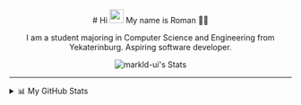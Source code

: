 <div align="center">
# Hi <img src="https://media.giphy.com/media/hvRJCLFzcasrR4ia7z/giphy.gif" width="25px" height="25px"> My name is Roman 👨‍💻

I am a student majoring in Computer Science and Engineering from Yekaterinburg. Aspiring software developer.

![markld-ui's Stats](https://github-readme-stats.vercel.app/api?username=markld-ui&theme=tokyonight&show_icons=true&hide_border=true&count_private=true)
</div>

---

<details>
<summary>📊 My GitHub Stats</summary>
<div align="center">

![GitHub Profile Summary](https://github-profile-summary-cards.vercel.app/api/cards/profile-details?username=markld-ui&theme=tokyonight)
![Top Languages](https://github-readme-stats.vercel.app/api/top-langs/?username=markld-ui&layout=compact&langs_count=20&title_color=0891b2&text_color=ffffff&icon_color=0891b2&bg_color=1c1917&hide_border=true&custom_title=Top%20%Languages)
![GitHub Commits Graph](https://github-readme-activity-graph.vercel.app/graph?username=markld-ui&bg_color=1c1917&color=ffffff&line=0891b2&point=ffffff&area_color=1c1917&area=true&hide_border=true&custom_title=GitHub%20Contribution%20Graph)
![WakaTime stats](https://github-readme-stats.vercel.app/api/wakatime?username=@markld-ui&show_icons=true&layout=compact&count_private=true&title_color=0891b2&text_color=ffffff&icon_color=0891b2&bg_color=1c1917&hide_border=true&show_icons=true)

</div>
</details>
